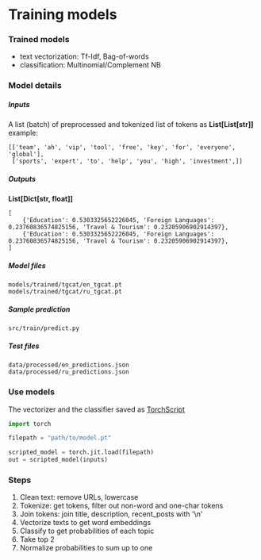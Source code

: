 
# Training models


### Trained models
- text vectorization: Tf-Idf, Bag-of-words
- classification: Multinomial/Complement NB

### Model details

##### Inputs


A list (batch) of preprocessed and tokenized list of tokens as **List[List[str]]**
example: 

    [['team', 'ah', 'vip', 'tool', 'free', 'key', 'for', 'everyone', 'global'],
     ['sports', 'expert', 'to', 'help', 'you', 'high', 'investment',]]
     
##### Outputs

**List[Dict[str, float]]**

    [
        {'Education': 0.5303325652226045, 'Foreign Languages': 0.23760836574825156, 'Travel & Tourism': 0.23205906902914397},
        {'Education': 0.5303325652226045, 'Foreign Languages': 0.23760836574825156, 'Travel & Tourism': 0.23205906902914397},
    ]


##### Model files

    models/trained/tgcat/en_tgcat.pt
    models/trained/tgcat/ru_tgcat.pt
    
    
##### Sample prediction

    src/train/predict.py

##### Test files

    data/processed/en_predictions.json      
    data/processed/ru_predictions.json
    
### Use models

The vectorizer and the classifier saved as [TorchScript](https://pytorch.org/docs/stable/jit.html)

```python
import torch

filepath = "path/to/model.pt"

scripted_model = torch.jit.load(filepath)
out = scripted_model(inputs)
```


### Steps

1. Clean text: remove URLs, lowercase
2. Tokenize: get tokens, filter out non-word and one-char tokens
3. Join tokens: join title, description, recent_posts with '\n'
3. Vectorize texts to get word embeddings
4. Classify to get probabilities of each topic
5. Take top 2
6. Normalize probabilities to sum up to one


